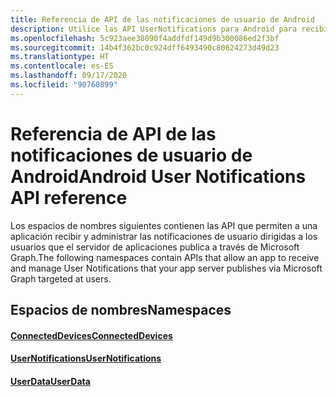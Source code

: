 ```yaml
---
title: Referencia de API de las notificaciones de usuario de Android
description: Utilice las API UserNotifications para Android para recibir y administrar las notificaciones dirigidas a usuarios que publica el servidor de aplicaciones mediante las notificaciones de Microsoft Graph.
ms.openlocfilehash: 5c923aee38090f4addfdf149d9b300086ed2f3bf
ms.sourcegitcommit: 14b4f362bc0c924dff6493490c80624273d49d23
ms.translationtype: HT
ms.contentlocale: es-ES
ms.lasthandoff: 09/17/2020
ms.locfileid: "90760899"
---
```

# <a name="android-user-notifications-api-reference"></a><span data-ttu-id="33361-103">Referencia de API de las notificaciones de usuario de Android</span><span class="sxs-lookup"><span data-stu-id="33361-103">Android User Notifications API reference</span></span>

<span data-ttu-id="33361-104">Los espacios de nombres siguientes contienen las API que permiten a una aplicación recibir y administrar las notificaciones de usuario dirigidas a los usuarios que el servidor de aplicaciones publica a través de Microsoft Graph.</span><span class="sxs-lookup"><span data-stu-id="33361-104">The following namespaces contain APIs that allow an app to receive and manage User Notifications that your app server publishes via Microsoft Graph targeted at users.</span></span> 

## <a name="namespaces"></a><span data-ttu-id="33361-105">Espacios de nombres</span><span class="sxs-lookup"><span data-stu-id="33361-105">Namespaces</span></span>

#### <a name="connecteddevices"></a>[<span data-ttu-id="33361-106">ConnectedDevices</span><span class="sxs-lookup"><span data-stu-id="33361-106">ConnectedDevices</span></span>](https://docs.microsoft.com/java/api/com.microsoft.connecteddevices)
#### <a name="usernotifications"></a>[<span data-ttu-id="33361-107">UserNotifications</span><span class="sxs-lookup"><span data-stu-id="33361-107">UserNotifications</span></span>]( https://docs.microsoft.com/java/api/com.microsoft.connecteddevices.usernotifications)
#### <a name="userdata"></a>[<span data-ttu-id="33361-108">UserData</span><span class="sxs-lookup"><span data-stu-id="33361-108">UserData</span></span>](https://docs.microsoft.com/java/api/com.microsoft.connecteddevices.userdata)
